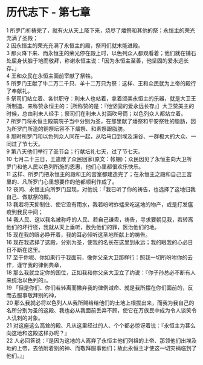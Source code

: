 # 历代志下 - 第七章
  
 1 所罗门祈祷完了，就有火从天上降下来，烧尽了燔祭和其他的祭；永恒主的荣光充满了圣殿；  
 2 因永恒主的荣光充满了永恒主的殿，祭司们就末能进殿。  
 3 那火降下来、而永恒主的荣光停在殿上时，以色列众人都观看着；他们就在铺石处屈身伏脸于地而敬拜，称谢永恒主说：「因为永恒主至善，他坚固的爱永远长存。」  
 4 王和众民在永恒主面前宰献了祭牲。  
 5 所罗门王献了牛二万二千只、羊十二万只为祭：这样、王和众民就为上帝的殿行了奉献礼。  
 6 祭司们站立着、各供职守：利未人也站着，拿着颂美永恒主的乐器，就是大卫王所制造、来称赞永恒主的：［所称赞的是：『他坚固的爱永远长存』］大卫赞美主的时候，总由利未人经手；祭司们在利未人对面吹号筒；以色列众人都站立着。  
 7 所罗门将永恒主殿前院子当中分别为圣，在那里献了燔祭和平安祭牲的脂肪，因为所罗门所造的铜祭坛容不下燔祭、和素祭跟脂肪。  
 8 那时所罗门和以色列众人同在一起，从哈马口到埃及溪谷、一群极大的大众、一同过了节七天。  
 9 第八天他们举行了圣节会；行献坛礼七天，过了节七天。  
 10 七月二十三日，王遣散了众民回家(原文：帐棚)；众民因见了永恒主向大卫所罗门和他人民以色列所施的恩惠，他们心里都很欢乐快乐。  
 11 这样、所罗门把永恒主的殿和王的宫室都建造完了；在永恒主之殿和自己王宫里的、凡所罗门心里想要作的他都顺利作成了。  
 12 夜间、永恒主向所罗门显现，对他说：「我已听了你的祷告，也选择了这地归我自己、做献祭的殿。  
 13 我若将天抑制住、使它没有雨水，我若吩咐蚱蜢来吃这地的物产，或是打发瘟疫到我民中间；  
 14 我人民、这以我名被称呼的人民、若自己谦卑，祷告，寻求要朝见我，若转离他们的坏行径，我就从天上垂听，赦免他们的罪，医治他们的地。  
 15 现在我的眼必睁开着，我的耳必倾听这圣地所献上的祷告。  
 16 现在我选择了这殿，分别为圣，使我的名长在这里到永远；我的眼我的心必日日不断在这里。  
 17 至于你呢、你如果行于我面前，像你父亲大卫那样行：照我一切所吩咐你的去作，谨守我的律例典章，  
 18 那么我就立定你的国位，正如我和你父亲大卫立了约说：『你子孙总必不断有人来统治以色列的』。  
 19 「但是你们、你们若转离而撇弃我的律例诫命、就是我所摆在你们面前的，反而去服事敬拜别的神，  
 20 那么我就必将以色列人从我所赐给给他们的土地上根拔出来，而我为我自己的名所分别为圣的这殿、我也必从我面前丢弃不顾，使它在万族民中成为令人谈笑令人讥刺的对象。  
 21 对这座这么高耸的殿、凡从这里经过的人、个个都必惊讶着说：『永恒主为葚么向这地和这殿这样办呢？』  
 22 人必回答说：『是因为这地的人离弃了永恒主他们列祖的上帝、那领他们出埃及地的上帝，去依附着别的神、而敬拜服事他们；故此永恒主才使这一切灾祸临到了他们。』」